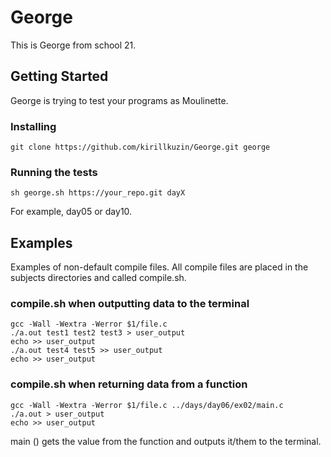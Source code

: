 # George

This is George from school 21.

## Getting Started

George is trying to test your programs as Moulinette.

### Installing

```
git clone https://github.com/kirillkuzin/George.git george
```

### Running the tests

```
sh george.sh https://your_repo.git dayX
```

For example, day05 or day10.

## Examples

Examples of non-default compile files.
All compile files are placed in the subjects directories and called compile.sh.

### compile.sh when outputting data to the terminal

```
gcc -Wall -Wextra -Werror $1/file.c
./a.out test1 test2 test3 > user_output
echo >> user_output
./a.out test4 test5 >> user_output
echo >> user_output
```

### compile.sh when returning data from a function

```
gcc -Wall -Wextra -Werror $1/file.c ../days/day06/ex02/main.c
./a.out > user_output
echo >> user_output
```

main () gets the value from the function and outputs it/them to the terminal.
